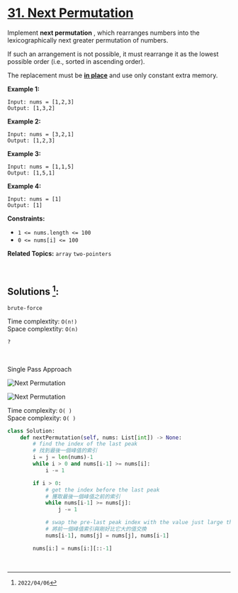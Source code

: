 # [31. Next Permutation](https://leetcode.com/problems/next-permutation)
Implement **next permutation** , which rearranges numbers into the lexicographically next greater permutation of numbers.

If such an arrangement is not possible, it must rearrange it as the lowest possible order (i.e., sorted in ascending order).

The replacement must be **[in place](http://en.wikipedia.org/wiki/In-place_algorithm)** and use only constant extra memory.

 

**Example 1:**

    Input: nums = [1,2,3]
    Output: [1,3,2]


**Example 2:**

    Input: nums = [3,2,1]
    Output: [1,2,3]


**Example 3:**

    Input: nums = [1,1,5]
    Output: [1,5,1]


**Example 4:**

    Input: nums = [1]
    Output: [1]




**Constraints:**

  * `1 <= nums.length <= 100`
  * `0 <= nums[i] <= 100`




**Related Topics:** `array` `two-pointers`

<br>

## Solutions [^1]:

`brute-force`

Time complextity:  `O(n!)` <br>
Space complextity:  `O(n)`

```python
?
```

<br>

Single Pass Approach

![ Next Permutation ](https://leetcode.com/media/original_images/31_nums_graph.png)

![Next Permutation](https://leetcode.com/media/original_images/31_Next_Permutation.gif)

Time complexity: `O( )` <br>
Space complexity: `O( )`

```python
class Solution:
    def nextPermutation(self, nums: List[int]) -> None:
        # find the index of the last peak
        # 找到最後一個峰值的索引
        i = j = len(nums)-1
        while i > 0 and nums[i-1] >= nums[i]:
            i -= 1

        if i > 0:
            # get the index before the last peak
            # 獲取最後一個峰值之前的索引
            while nums[i-1] >= nums[j]:
                j -= 1

            # swap the pre-last peak index with the value just large than it
            # 將前一個峰值索引與剛好比它大的值交換
            nums[i-1], nums[j] = nums[j], nums[i-1] 

        nums[i:] = nums[i:][::-1]
```

<br>

[^1]: `2022/04/06`
